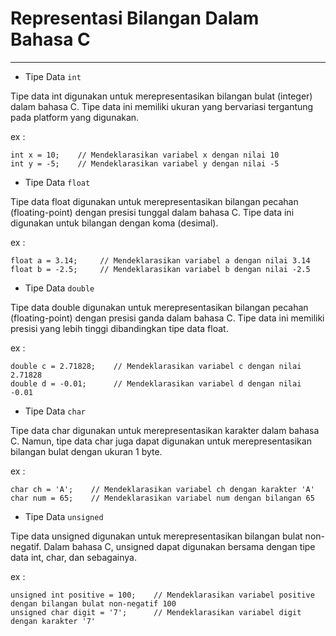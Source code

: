 # Representasi Bilangan Dalam Bahasa C
---
- Tipe Data `int`

Tipe data int digunakan untuk merepresentasikan bilangan bulat (integer) dalam bahasa C. Tipe data ini memiliki ukuran yang bervariasi tergantung pada platform yang digunakan.

ex :
```
int x = 10;    // Mendeklarasikan variabel x dengan nilai 10
int y = -5;    // Mendeklarasikan variabel y dengan nilai -5
```
- Tipe Data `float`

Tipe data float digunakan untuk merepresentasikan bilangan pecahan (floating-point) dengan presisi tunggal dalam bahasa C. Tipe data ini digunakan untuk bilangan dengan koma (desimal).

ex :
```
float a = 3.14;     // Mendeklarasikan variabel a dengan nilai 3.14
float b = -2.5;     // Mendeklarasikan variabel b dengan nilai -2.5
```
- Tipe Data `double`

Tipe data double digunakan untuk merepresentasikan bilangan pecahan (floating-point) dengan presisi ganda dalam bahasa C. Tipe data ini memiliki presisi yang lebih tinggi dibandingkan tipe data float.

ex :
```
double c = 2.71828;    // Mendeklarasikan variabel c dengan nilai 2.71828
double d = -0.01;      // Mendeklarasikan variabel d dengan nilai -0.01
```
- Tipe Data `char`

Tipe data char digunakan untuk merepresentasikan karakter dalam bahasa C. Namun, tipe data char juga dapat digunakan untuk merepresentasikan bilangan bulat dengan ukuran 1 byte.

ex :
```
char ch = 'A';    // Mendeklarasikan variabel ch dengan karakter 'A'
char num = 65;    // Mendeklarasikan variabel num dengan bilangan 65
```
- Tipe Data `unsigned`

Tipe data unsigned digunakan untuk merepresentasikan bilangan bulat non-negatif. Dalam bahasa C, unsigned dapat digunakan bersama dengan tipe data int, char, dan sebagainya.

ex :
```
unsigned int positive = 100;    // Mendeklarasikan variabel positive dengan bilangan bulat non-negatif 100
unsigned char digit = '7';      // Mendeklarasikan variabel digit dengan karakter '7'
```
